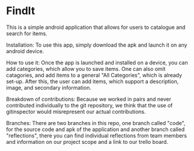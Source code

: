 # FindIt
This is a simple android application that allows for users to catalogue and search for items. 

Installation:
To use this app, simply download the apk and launch it on any android device. 

How to use it:
Once the app is launched and installed on a device, you can add categories, which allow you to save items. One can also omit catagories, and add items to a general "All
Categories", which is already set-up. 
After this, the user can add items, which support a description, image, and secondary information. 

Breakdown of contributions: 
Because we worked in pairs and never contributed individually to the git repository, we think that the use of gitinspector would misrepresent our actual contributions.

Branches:
There are two branches in this repo, one branch called "code", for the source code and apk of the application and another branch called "reflections", there you can find individual reflections from team members and information on our project scope and a link to our trello board.


